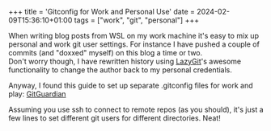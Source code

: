 +++
title = 'Gitconfig for Work and Personal Use'
date = 2024-02-09T15:36:10+01:00
tags = ["work", "git", "personal"]
+++

When writing blog posts from WSL on my work machine it's easy to mix up personal and work git user settings. For instance I have pushed a couple of commits (and "doxxed" myself) on this blog a time or two.  
Don't worry though, I have rewritten history using [LazyGit](https://github.com/jesseduffield/lazygit)'s awesome functionality to change the author back to my personal credentials.


Anyway, I found this guide to set up separate .gitconfig files for work and play: [GitGuardian](https://blog.gitguardian.com/8-easy-steps-to-set-up-multiple-git-accounts/)

Assuming you use ssh to connect to remote repos (as you should), it's just a few lines to set different git users for different directories. Neat!
